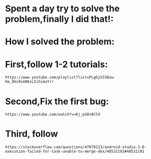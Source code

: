 # Spent a day try to solve the problem,finally I did that!:

    


# How I solved the problem:


# First,follow 1-2 tutorials:

    https://www.youtube.com/playlist?list=PLgGjX33Qsw-Ha_8ks9im86sLIihimuYrr
    
# Second,Fix the first bug:
    https://www.youtube.com/watch?v=Kj_pS8v8CCU
    
# Third, follow

    https://stackoverflow.com/questions/47079113/android-studio-3-0-execution-failed-for-task-unable-to-merge-dex/48531191#48531191
    
    
    
    
